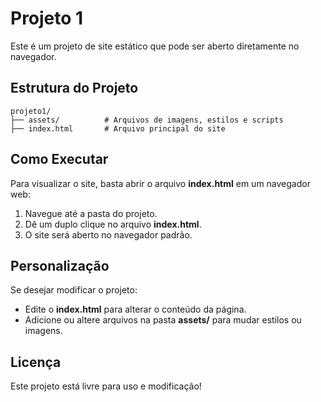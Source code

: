 # Projeto 1

Este é um projeto de site estático que pode ser aberto diretamente no navegador.

## Estrutura do Projeto
```
projeto1/
├── assets/          # Arquivos de imagens, estilos e scripts
├── index.html       # Arquivo principal do site
```

## Como Executar
Para visualizar o site, basta abrir o arquivo **index.html** em um navegador web:
1. Navegue até a pasta do projeto.
2. Dê um duplo clique no arquivo **index.html**.
3. O site será aberto no navegador padrão.

## Personalização
Se desejar modificar o projeto:
- Edite o **index.html** para alterar o conteúdo da página.
- Adicione ou altere arquivos na pasta **assets/** para mudar estilos ou imagens.

## Licença
Este projeto está livre para uso e modificação!
